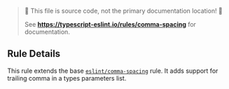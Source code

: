 > 🛑 This file is source code, not the primary documentation location! 🛑
>
> See **https://typescript-eslint.io/rules/comma-spacing** for documentation.

## Rule Details

This rule extends the base [`eslint/comma-spacing`](https://eslint.org/docs/rules/comma-spacing) rule.
It adds support for trailing comma in a types parameters list.
